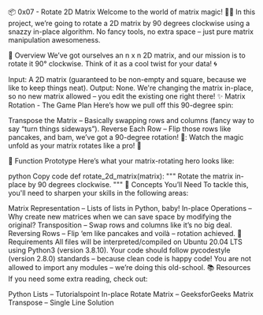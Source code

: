 📦 0x07 - Rotate 2D Matrix
Welcome to the world of matrix magic! 🎩✨ In this project, we’re going to rotate a 2D matrix by 90 degrees clockwise using a snazzy in-place algorithm. No fancy tools, no extra space – just pure matrix manipulation awesomeness.

🚀 Overview
We’ve got ourselves an n x n 2D matrix, and our mission is to rotate it 90° clockwise. Think of it as a cool twist for your data! 🌀

Input: A 2D matrix (guaranteed to be non-empty and square, because we like to keep things neat).
Output: None. We're changing the matrix in-place, so no new matrix allowed – you edit the existing one right there!
✨ Matrix Rotation - The Game Plan
Here’s how we pull off this 90-degree spin:

Transpose the Matrix – Basically swapping rows and columns (fancy way to say “turn things sideways”).
Reverse Each Row – Flip those rows like pancakes, and bam, we’ve got a 90-degree rotation! 🥞:
Watch the magic unfold as your matrix rotates like a pro! 🎉

📜 Function Prototype
Here’s what your matrix-rotating hero looks like:

python
Copy code
def rotate_2d_matrix(matrix):
    """
    Rotate the matrix in-place by 90 degrees clockwise.
    """
🧠 Concepts You’ll Need
To tackle this, you'll need to sharpen your skills in the following areas:

Matrix Representation – Lists of lists in Python, baby!
In-place Operations – Why create new matrices when we can save space by modifying the original?
Transposition – Swap rows and columns like it’s no big deal.
Reversing Rows – Flip ‘em like pancakes and voilà – rotation achieved.
📝 Requirements
All files will be interpreted/compiled on Ubuntu 20.04 LTS using Python3 (version 3.8.10).
Your code should follow pycodestyle (version 2.8.0) standards – because clean code is happy code!
You are not allowed to import any modules – we’re doing this old-school.
📚 Resources
If you need some extra reading, check out:

Python Lists – Tutorialspoint
In-place Rotate Matrix – GeeksforGeeks
Matrix Transpose – Single Line Solution
